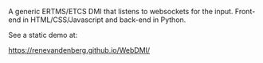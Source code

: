 A generic ERTMS/ETCS DMI that listens to websockets for the input. Front-end in HTML/CSS/Javascript and back-end in Python.

See a static demo at:

https://renevandenberg.github.io/WebDMI/
